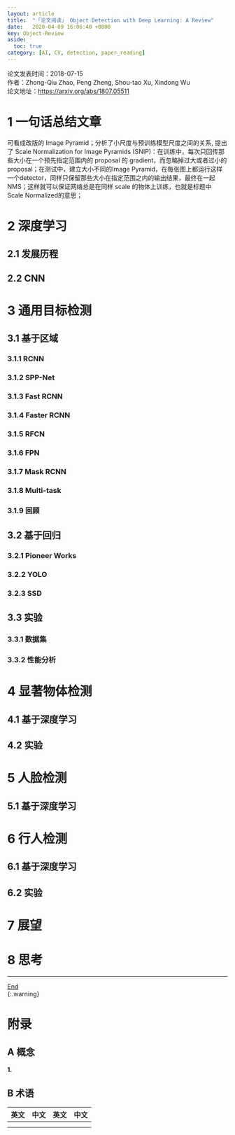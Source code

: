 ```yaml
---
layout: article
title:  "「论文阅读」 Object Detection with Deep Learning: A Review"
date:   2020-04-09 16:06:40 +0800
key: Object-Review
aside:
  toc: true
category: [AI, CV, detection, paper_reading]
---
```

<span id='head'></span>   
>
论文发表时间：2018-07-15        
作者：Zhong-Qiu Zhao, Peng Zheng, Shou-tao Xu, Xindong Wu       
论文地址：<https://arxiv.org/abs/1807.05511>   

<!--more-->   

# 1 一句话总结文章  
可看成改版的 Image Pyramid；​分析了小尺度与预训练模型尺度之间的关系, 提出了 Scale Normalization for Image Pyramids (SNIP)：在训练中，每次只回传那些大小在一个预先指定范围内的 proposal 的 gradient，而忽略掉过大或者过小的 proposal；在测试中，建立大小不同的Image Pyramid，在每张图上都运行这样一个detector，同样只保留那些大小在指定范围之内的输出结果，最终在一起NMS；这样就可以保证网络总是在同样 scale 的物体上训练，也就是标题中 Scale Normalized的意思；​    

# 2 深度学习
## 2.1 发展历程
## 2.2 CNN

# 3 通用目标检测

## 3.1 基于区域
### 3.1.1 RCNN
### 3.1.2 SPP-Net
### 3.1.3 Fast RCNN
### 3.1.4 Faster RCNN
### 3.1.5 RFCN
### 3.1.6 FPN
### 3.1.7 Mask RCNN
### 3.1.8 Multi-task
### 3.1.9 回顾

## 3.2 基于回归
### 3.2.1 Pioneer Works
### 3.2.2 YOLO
### 3.2.3 SSD

## 3.3 实验
### 3.3.1 数据集
### 3.3.2 性能分析

# 4 显著物体检测
## 4.1 基于深度学习
## 4.2 实验

# 5 人脸检测
## 5.1 基于深度学习

# 6 行人检测
## 6.1 基于深度学习
## 6.2 实验

# 7 展望

# 8 思考


------------------
[End](#head)   
{:.warning}  

# 附录
## A 概念
<span id="symbol">**1.**</span>    


## B 术语

| 英文 | 中文 | 英文 | 中文 |
| --- | --- | --- | --- |
|  |  |  |  |
|  |  |   |  |
